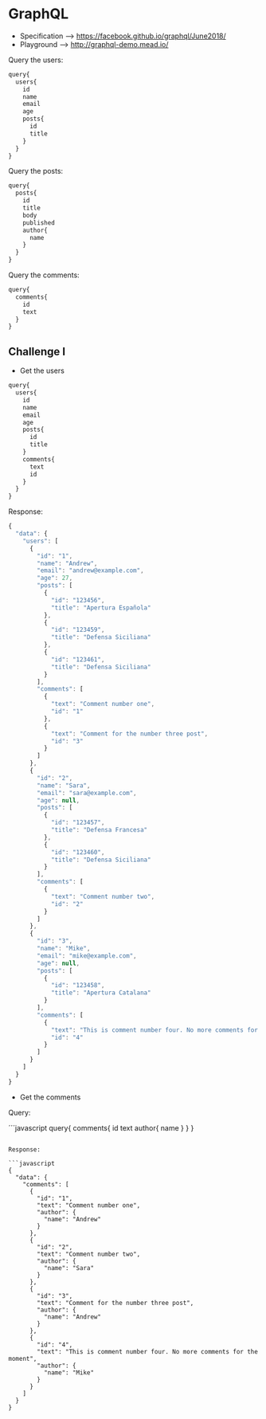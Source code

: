 # GraphQL

* Specification -->  https://facebook.github.io/graphql/June2018/
* Playground --> http://graphql-demo.mead.io/

Query the users:

```javascript
query{
  users{
    id
    name
    email
    age
    posts{
      id
      title
    }
  }
}
```

Query the posts:

```javascript
query{
  posts{
    id
    title
    body
    published
    author{
      name
    }
  }
}
```

Query the comments:

```javascript
query{
  comments{
    id
    text
  }
}
```

## Challenge I

- Get the users

```javascript
query{
  users{
    id
    name
    email
    age
    posts{
      id
      title
    }
    comments{
      text
      id
    }
  }
}
```

Response:

```javascript
{
  "data": {
    "users": [
      {
        "id": "1",
        "name": "Andrew",
        "email": "andrew@example.com",
        "age": 27,
        "posts": [
          {
            "id": "123456",
            "title": "Apertura Española"
          },
          {
            "id": "123459",
            "title": "Defensa Siciliana"
          },
          {
            "id": "123461",
            "title": "Defensa Siciliana"
          }
        ],
        "comments": [
          {
            "text": "Comment number one",
            "id": "1"
          },
          {
            "text": "Comment for the number three post",
            "id": "3"
          }
        ]
      },
      {
        "id": "2",
        "name": "Sara",
        "email": "sara@example.com",
        "age": null,
        "posts": [
          {
            "id": "123457",
            "title": "Defensa Francesa"
          },
          {
            "id": "123460",
            "title": "Defensa Siciliana"
          }
        ],
        "comments": [
          {
            "text": "Comment number two",
            "id": "2"
          }
        ]
      },
      {
        "id": "3",
        "name": "Mike",
        "email": "mike@example.com",
        "age": null,
        "posts": [
          {
            "id": "123458",
            "title": "Apertura Catalana"
          }
        ],
        "comments": [
          {
            "text": "This is comment number four. No more comments for the moment",
            "id": "4"
          }
        ]
      }
    ]
  }
}
```

- Get the comments

Query:

´´´javascript
query{
  comments{
    id
    text
    author{
      name
    }
  }
}
```

Response:

```javascript
{
  "data": {
    "comments": [
      {
        "id": "1",
        "text": "Comment number one",
        "author": {
          "name": "Andrew"
        }
      },
      {
        "id": "2",
        "text": "Comment number two",
        "author": {
          "name": "Sara"
        }
      },
      {
        "id": "3",
        "text": "Comment for the number three post",
        "author": {
          "name": "Andrew"
        }
      },
      {
        "id": "4",
        "text": "This is comment number four. No more comments for the moment",
        "author": {
          "name": "Mike"
        }
      }
    ]
  }
}
```